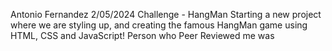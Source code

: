Antonio Fernandez 
2/05/2024 
Challenge - HangMan
Starting a new project where we are styling up, and creating the famous HangMan game using HTML, CSS and JavaScript!
Person who Peer Reviewed me was 
